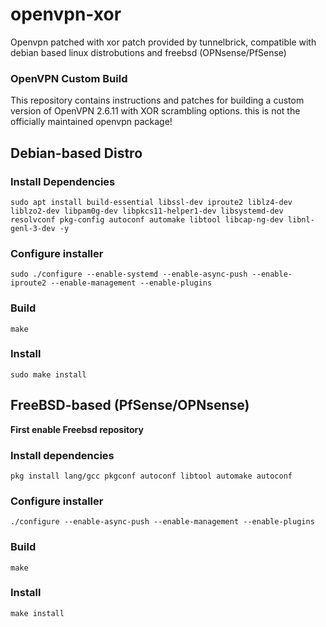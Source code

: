 # openvpn-xor
 Openvpn patched with xor patch provided by tunnelbrick, compatible with debian based linux distrobutions and freebsd (OPNsense/PfSense)

### OpenVPN Custom Build

This repository contains instructions and patches for building a custom version of OpenVPN 2.6.11 with XOR scrambling options.
this is not the officially maintained openvpn package!


## Debian-based Distro

### Install Dependencies


`sudo apt install build-essential libssl-dev iproute2 liblz4-dev liblzo2-dev libpam0g-dev libpkcs11-helper1-dev libsystemd-dev resolvconf pkg-config autoconf automake libtool libcap-ng-dev libnl-genl-3-dev -y `

### Configure installer

`sudo ./configure --enable-systemd --enable-async-push --enable-iproute2 --enable-management --enable-plugins`

### Build

`make`

### Install

`sudo make install`

## FreeBSD-based (PfSense/OPNsense)

**First enable Freebsd repository**

### Install dependencies 

`pkg install lang/gcc pkgconf autoconf libtool automake autoconf`


### Configure installer

`./configure --enable-async-push --enable-management --enable-plugins`

### Build

`make`

### Install

`make install`


